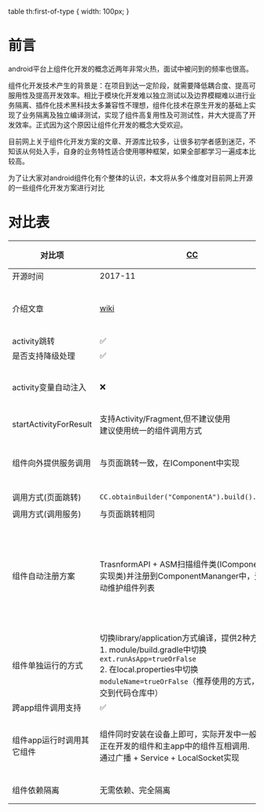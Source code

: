 <style>
table th {
    width: 300px;
}
</style>
table th:first-of-type {
    width: 100px;
}
</style>

# 前言

android平台上组件化开发的概念近两年非常火热，面试中被问到的频率也很高。

组件化开发技术产生的背景是：在项目到达一定阶段，就需要降低耦合度、提高可服用性及提高开发效率。相比于模块化开发难以独立测试以及边界模糊难以进行业务隔离、插件化技术黑科技太多兼容性不理想，组件化技术在原生开发的基础上实现了业务隔离及独立编译测试，实现了组件高复用性及可测试性，并大大提高了开发效率。正式因为这个原因让组件化开发的概念大受欢迎。

目前网上关于组件化开发方案的文章、开源库比较多，让很多初学者感到迷茫，不知该从何处入手，自身的业务特性适合使用哪种框架，如果全部都学习一遍成本比较高。

为了让大家对android组件化有个整体的认识，本文将从多个维度对目前网上开源的一些组件化开发方案进行对比

# 对比表

对比项|[CC](https://github.com/luckybilly/CC)|[得到DDComponentForAndroid](https://github.com/luojilab/DDComponentForAndroid)|51信用卡OkDeepLink|[ModularizationArchitecture](https://github.com/SpinyTech/ModularizationArchitecture)|[阿里Arouter](https://github.com/alibaba/Arouter)<br>(网上很多组件化方案的路由引擎，如[AndroidModulePattern](https://github.com/guiying712/AndroidModulePattern))|[聚美组件化方案](https://github.com/JumeiRdGroup/Router)<br>（基于聚美Router）|[ActivityRouter](https://github.com/mzule/ActivityRouter)
---|---|---|---|---|---|---|---
开源时间|2017-11|2017-9|2017-6|2017-1|2016-12|2016-9|2016-4
介绍文章|[wiki](https://github.com/luckybilly/CC/wiki)|[Android彻底组件化方案实践](https://www.jianshu.com/p/1b1d77f58e84)|[Android 组件化 —— 路由设计最佳实践](https://www.jianshu.com/p/8a3eeeaf01e8)|[Android架构思考(模块化、多进程)](http://blog.spinytech.com/2016/12/28/android_modularization/)|[开源最佳实践：Android平台页面路由框架Arouter](https://yq.aliyun.com/articles/71687?spm=5176.100240.searchblog.7.8os9Go)|[聚美组件化实践之路](https://juejin.im/post/5a4b4425518825128654eef4)|[ActivityRouter路由框架：通过注解实现URL打开Activity](https://joyrun.github.io/2016/08/01/ActivityRouter/)
activity跳转|✅|✅|✅|✅|✅|✅|✅
是否支持降级处理|✅|❌|||✅|✅|✅
activity变量自动注入|❌|1. 通过apt生成自动注入代码<br>2. 在onCreate中调用AutowiredService.Factory.getInstance().create().autowire(this);或者继承BaseActivity|||1. 通过apt生成解析参数的代码<br>2. 在onCreate方法中调用`ARouter.getInstance().inject(this);`实现自动注入|❌|❌
startActivityForResult|支持Activity/Fragment,但不建议使用<br>建议使用统一的组件调用方式|仅支持Activity|||仅支持Activity|支持Activity/Fragment|仅支持Activity
组件向外提供服务调用|与页面跳转一致，在IComponent中实现|接口下沉到base中，组件中实现接口并在IApplicationLike中添加代码注册到Router中|||接口继承IProvider并下沉到base中，组件中实现接口并通过注解来暴露服务|接口下沉到base中，组件中实现接口并在ApplicationDelegate中向接口管理类注册【PipeManager.register(CorePipe.class, new CorePipeImpl());】|在静态方法上加注解来暴露服务
调用方式(页面跳转)|`CC.obtainBuilder("ComponentA").build().call();`|`UIRouter.getInstance().openUri(getActivity(), url, bundle);`|||`ARouter.getInstance().build("/test/activity").navigation();`|`Router.create(url).open(context);`|`Routers.open(context, url);`
调用方式(调用服务)|与页面跳转相同|`Router.getInstance().getService(ReadBookService.class.getSimpleName())`|||`ARouter.getInstance().navigation(HelloService.class).sayHello();`|`PipeManager.get(LoginPipe.class).logout();`|与页面跳转相同
组件自动注册方案|TrasnformAPI + ASM扫描组件类(IComponent接口实现类)并注册到ComponentMananger中，无需手动维护组件列表|apt生成各module的路由表<br>TrasnformAPI + javassist将IApplicationLike的注册代码生成到自定义application.onCreate方法中，无需手动维护组件列表|||1. apt生成各module的路由表<br>2. Arouter初始化时扫描所有dex找出指定包名下的路由表，通过反射进行统一注册|1. apt生成各module的路由表pkg.RouterRuleCreator类<br>2. 在ComponentPackages中定义所有RouterRuleCreator的包名<br>3.在BaseApplication中反射所有的包名找到所有路由表RouterRuleCreator<br>4. 需要手动维护ComponentPackages类中的包名列表|1. apt生成各module的路由表<br>2. apt在application的module通过Modules注解生成RouterInit进行注册<br>3. 需要手动维护Modules注解中的组件列表
组件单独运行的方式|切换library/application方式编译，提供2种方式：<br>1. module/build.gradle中切换`ext.runAsApp=trueOrFalse`<br>2. 在local.properties中切换`moduleName=trueOrFalse`（推荐使用的方式，不会提交到代码仓库中）|切换library/application方式编译，在module/gradle.properties中切换`isRunAlone=trueOrFalse`|||切换library/application方式编译，框架本身没有提供切换方式，开发者自行解决|组件module始终以library方式编译，额外提供app壳子，可以按需将多个组件依赖进来一起打包。<br>好处是所有组件调试时包名相同，能满足分享及地图等第三方SDK对包名的要求|切换library/application方式编译，框架本身没有提供切换方式，开发者自行解决
跨app组件调用支持|✅|❌|||❌|❌|✅
组件app运行时调用其它组件|组件同时安装在设备上即可，实际开发中一般是当前正在开发的组件和主app中的组件互相调用.<br>通过广播 + Service + LocalSocket实现|将需要调用的组件一起打包才能调用|||一起打包或者通过urlScheme来统一转发|将需要调用的组件一起打包才能调用|UrlScheme原生支持跨app调用,组件同时安装在设备上即可<br>通过中介Activity转发:RouterActivity
组件依赖隔离|无需依赖、完全隔离|通过插件实现只在打apk包时才添加依赖，编码期间不能直接调用其它组件的代码，想知道如何实现可以戳[这里](https://github.com/luojilab/DDComponentForAndroid/blob/master/build-gradle/src/main/groovy/com.dd.buildgradle/ComBuild.groovy#L118:18)|||未隔离|未隔离|无需依赖、完全隔离